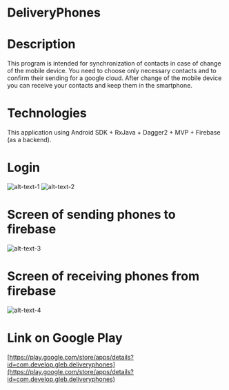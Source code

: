 # DeliveryPhones

# Description
This program is intended for synchronization of contacts in case of change of the mobile device. You need to choose only necessary contacts and to confirm their sending for a google cloud. After change of the mobile device you can receive your contacts and keep them in the smartphone.

# Technologies
This application using Android SDK + RxJava + Dagger2 + MVP + Firebase (as a backend). 

# Login
![alt-text-1](https://cloud.githubusercontent.com/assets/12956780/21648829/488fba0c-d297-11e6-9b56-8b151da305b1.PNG "title1")
![alt-text-2](https://cloud.githubusercontent.com/assets/12956780/21648833/4a1e1076-d297-11e6-937b-3a9f88501928.PNG "title2")

# Screen of sending phones to firebase
![alt-text-3](https://cloud.githubusercontent.com/assets/12956780/21960817/eb77de98-daee-11e6-8a9c-a0151cfd702b.PNG)

# Screen of receiving phones from firebase
![alt-text-4](https://cloud.githubusercontent.com/assets/12956780/21960818/ef75cf14-daee-11e6-87c2-f445ca060ac3.PNG)

# Link on Google Play
[https://play.google.com/store/apps/details?id=com.develop.gleb.deliveryphones](https://play.google.com/store/apps/details?id=com.develop.gleb.deliveryphones)


